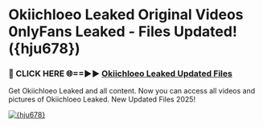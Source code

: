 # Okiichloeo Leaked Original Videos 0nlyFans Leaked - Files Updated! ({hju678})

<h3>🔴 CLICK HERE 🌐==►► <a href="https://tinyurl.com/ms9xzufz" rel="nofollow">Okiichloeo Leaked Updated Files</a></h3>

Get Okiichloeo Leaked and all content. Now you can access all videos and pictures of Okiichloeo Leaked. New Updated Files 2025!

[![{hju678}](https://i.imgur.com/PQ7UWWw.gif)](https://tinyurl.com/ms9xzufz)